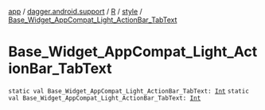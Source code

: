 [app](../../../index.md) / [dagger.android.support](../../index.md) / [R](../index.md) / [style](index.md) / [Base_Widget_AppCompat_Light_ActionBar_TabText](./-base_-widget_-app-compat_-light_-action-bar_-tab-text.md)

# Base_Widget_AppCompat_Light_ActionBar_TabText

`static val Base_Widget_AppCompat_Light_ActionBar_TabText: `[`Int`](https://kotlinlang.org/api/latest/jvm/stdlib/kotlin/-int/index.html)
`static val Base_Widget_AppCompat_Light_ActionBar_TabText: `[`Int`](https://kotlinlang.org/api/latest/jvm/stdlib/kotlin/-int/index.html)